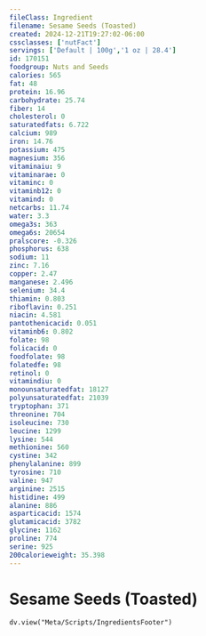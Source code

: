 ```yaml
---
fileClass: Ingredient
filename: Sesame Seeds (Toasted)
created: 2024-12-21T19:27:02-06:00
cssclasses: ['nutFact']
servings: ['Default | 100g','1 oz | 28.4']
id: 170151
foodgroup: Nuts and Seeds
calories: 565
fat: 48
protein: 16.96
carbohydrate: 25.74
fiber: 14
cholesterol: 0
saturatedfats: 6.722
calcium: 989
iron: 14.76
potassium: 475
magnesium: 356
vitaminaiu: 9
vitaminarae: 0
vitaminc: 0
vitaminb12: 0
vitamind: 0
netcarbs: 11.74
water: 3.3
omega3s: 363
omega6s: 20654
pralscore: -0.326
phosphorus: 638
sodium: 11
zinc: 7.16
copper: 2.47
manganese: 2.496
selenium: 34.4
thiamin: 0.803
riboflavin: 0.251
niacin: 4.581
pantothenicacid: 0.051
vitaminb6: 0.802
folate: 98
folicacid: 0
foodfolate: 98
folatedfe: 98
retinol: 0
vitamindiu: 0
monounsaturatedfat: 18127
polyunsaturatedfat: 21039
tryptophan: 371
threonine: 704
isoleucine: 730
leucine: 1299
lysine: 544
methionine: 560
cystine: 342
phenylalanine: 899
tyrosine: 710
valine: 947
arginine: 2515
histidine: 499
alanine: 886
asparticacid: 1574
glutamicacid: 3782
glycine: 1162
proline: 774
serine: 925
200calorieweight: 35.398
---
```


# Sesame Seeds (Toasted)

```dataviewjs
dv.view("Meta/Scripts/IngredientsFooter")
```